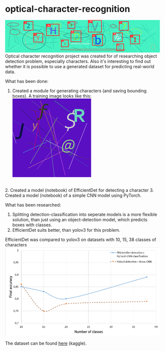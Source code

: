 # optical-character-recognition
![alt text](https://github.com/Yzoop/optical-character-recognition/blob/main/proj_imgs/background.png?raw=true)
Optical character recognition project was created for of researching object detection problem, especially characters. Also it's interesting to find out whether it is possible to use a generated dataset for predicting real-world data.<br>

What has been done:
1. Created a module for generating characters (and saving bounding boxes). A training image looks like this:
<br> ![alt text](https://github.com/Yzoop/optical-character-recognition/blob/main/proj_imgs/012f7n1C8S.png)
<br>
2. Created a model (notebook) of EfficientDet for detecting a character
3. Created a model (notebook) of a simple CNN model using PyTorch.

What has been researched: <br>
1. Splitting detection-classification into seperate models is a more flexible solution, than just using an object-detection model, which predicts boxes with classes.
2. EfficientDet suits better, than yolov3 for this problem.

EfficientDet was compared to yolov3 on datasets with 10, 15, 38 classes of characters
 ![alt text](https://github.com/Yzoop/optical-character-recognition/blob/main/proj_imgs/yolov_vs_effdet.png)


The dataset can be found <a href="https://www.kaggle.com/ivankalinchuk/charaters-for-detection-classification">here</a> (kaggle).
